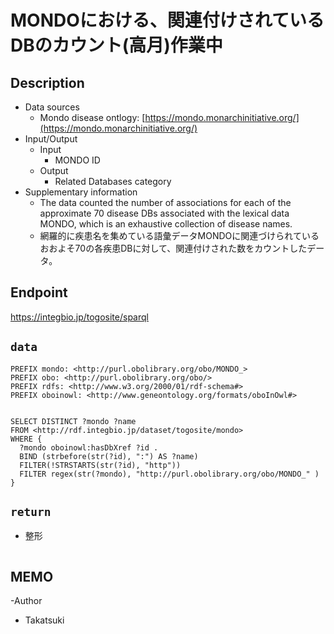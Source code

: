 # MONDOにおける、関連付けされているDBのカウント(高月)作業中

## Description

- Data sources
     - Mondo disease ontlogy: [https://mondo.monarchinitiative.org/](https://mondo.monarchinitiative.org/)
- Input/Output
     -  Input
        - MONDO ID
    - Output
        - Related Databases category
- Supplementary information
     - The data counted the number of associations for each of the approximate 70 disease DBs associated with the lexical data MONDO, which is an exhaustive collection of disease names.
     - 網羅的に疾患名を集めている語彙データMONDOに関連づけられているおおよそ70の各疾患DBに対して、関連付けされた数をカウントしたデータ。
  
## Endpoint

https://integbio.jp/togosite/sparql

## `data`

```sparql
PREFIX mondo: <http://purl.obolibrary.org/obo/MONDO_>
PREFIX obo: <http://purl.obolibrary.org/obo/>
PREFIX rdfs: <http://www.w3.org/2000/01/rdf-schema#>
PREFIX oboinowl: <http://www.geneontology.org/formats/oboInOwl#>


SELECT DISTINCT ?mondo ?name
FROM <http://rdf.integbio.jp/dataset/togosite/mondo>
WHERE {
  ?mondo oboinowl:hasDbXref ?id .
  BIND (strbefore(str(?id), ":") AS ?name)  
  FILTER(!STRSTARTS(str(?id), "http"))
  FILTER regex(str(?mondo), "http://purl.obolibrary.org/obo/MONDO_" )
}

```
## `return`
- 整形
```javascript

```

## MEMO
-Author
 - Takatsuki